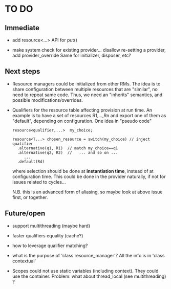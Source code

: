 # TO DO

## Immediate
  - add resource<...> API for put()

  - make system check for existing provider... disallow re-setting a provider,
    add provider_override
    Same for initializer, disposer, etc?

## Next steps

-	Resource managers could be initialized from other RMs.
  The idea is to share configuration between multiple resources that
  are "similar", no need to repeat same code. Thus, we need an
  "inherits" semantics, and possible modifications/overrides.


- Qualifiers for the resource table affecting provision at run time.
  An example is to have a set of resources R1,...,Rn and export one
  of them as "default", depending on configuration. One idea in
  "pseudo code"
  ```
  resource<qualifier,...>  my_choice;

  resource<T...> chosen_resource = switch(my_choice) // inject qualifier
    .alternative(q1, R1)  // match my_choice==q1
    .alternative(q2, R2)  //   ... and so on ...
       ...
    .default(Rd)
  ```
  where selection should be done at __instantiation time__, instead
  of at configuration time. This could be done in the provider naturally,
  if not for issues related to cycles...

  N.B. this is an advanced form of aliasing, so maybe look at above issue
  first, or together.


## Future/open
  - support multithreading (maybe hard)

  - faster qualifiers equality (cache?)

  - how to leverage qualifier matching?

  - what is the purpose of 'class resource_manager'? All the info is in
    'class contextual'

  - Scopes could not use static variables (including context). They
    could use the container. Problem: what about thread_local (see
    multithreading) ?
